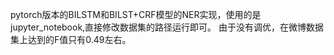 pytorch版本的BILSTM和BILST+CRF模型的NER实现，使用的是jupyter_notebook,直接修改数据集的路径运行即可。
由于没有调优，在微博数据集上达到的F值只有0.49左右。